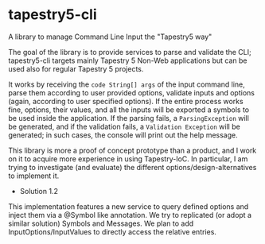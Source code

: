 tapestry5-cli
=============

A library to manage Command Line Input the "Tapestry5 way"

The goal of the library is to provide services to parse and validate the CLI; tapestry5-cli targets mainly Tapestry 5 Non-Web applications but can be used also for regular Tapestry 5 projects.

It works by receiving the ``code String[] args`` of the input command line, parse them according to user provided options, validate inputs and options (again, according to user specified options). If the entire process works fine, options, their values, and all the inputs will be exported a symbols to be used inside the application. If the parsing fails, a ``ParsingException`` will be generated, and if the validation fails, a ``Validation Exception`` will be generated; in such cases, the console will print out the help message.

This library is more a proof of concept prototype than a product, and I work on it to acquire more experience in using Tapestry-IoC. In particular, I am trying to investigate (and evaluate) the different options/design-alternatives to implement it.

* Solution 1.2

This implementation features a new service to query defined options and inject them via a @Symbol like annotation. We try to replicated (or adopt a similar solution)
Symbols and Messages. We plan to add InputOptions/InputValues to directly access the relative entries.
